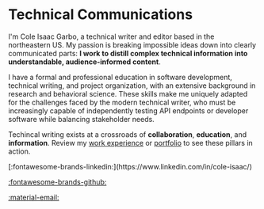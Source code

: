# Technical Communications

I'm Cole Isaac Garbo, a technical writer and editor based in the northeastern US. My passion is breaking impossible ideas down into clearly communicated parts: **I work to distill complex technical information into understandable, audience-informed content**.

I have a formal and professional education in software development, technical writing, and project organization, with an extensive background in research and behavioral science. These skills make me uniquely adapted for the challenges faced by the modern technical writer, who must be increasingly capable of independently testing API endpoints or developer software while balancing stakeholder needs.

Techincal writing exists at a crossroads of **collaboration**, **education**, and **information**. Review my [work experience](./resume.md) or [portfolio](./portfolio/api-docs.md) to see these pillars in action.

<div class="icons" markdown>
[:fontawesome-brands-linkedin:](https://www.linkedin.com/in/cole-isaac/)

[:fontawesome-brands-github:](https://github.com/conceptualshark)

[:material-email:](mailto:colegarbo@gmail.com)
</div>